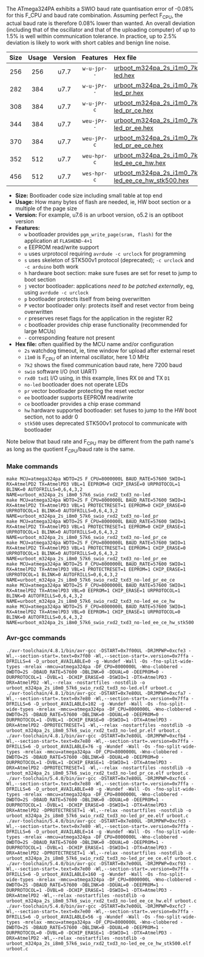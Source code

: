 The ATmega324PA exhibits a SWIO baud rate quantisation error of -0.08% for this F_CPU and baud rate combination. Assuming perfect F<sub>CPU</sub>, the actual baud rate is therefore 0.08% lower than wanted. An overall deviation (including that of the oscillator and that of the uploading computer) of up to 1.5% is well within communication tolerance. In practice, up to 2.5% deviation is likely to work with short cables and benign line noise.

|Size|Usage|Version|Features|Hex file|
|:-:|:-:|:-:|:-:|:--|
|256|256|u7.7|`w-u-jpr--`|[urboot_m324pa_2s_i1m0_7k2_swio_rxd2_txd3_no-led.hex](https://raw.githubusercontent.com/stefanrueger/urboot.hex/main/u7.7/mcus/atmega324pa/watchdog_2_s/internal_oscillator_i/%2B1m000000_hz/%2B%2B%2B7k2_baud/uart1_rxd2_txd3/no-led/urboot_m324pa_2s_i1m0_7k2_swio_rxd2_txd3_no-led.hex)|
|282|384|u7.7|`w-u-jPr--`|[urboot_m324pa_2s_i1m0_7k2_swio_rxd2_txd3_no-led_pr.hex](https://raw.githubusercontent.com/stefanrueger/urboot.hex/main/u7.7/mcus/atmega324pa/watchdog_2_s/internal_oscillator_i/%2B1m000000_hz/%2B%2B%2B7k2_baud/uart1_rxd2_txd3/no-led/urboot_m324pa_2s_i1m0_7k2_swio_rxd2_txd3_no-led_pr.hex)|
|308|384|u7.7|`w-u-jPr-c`|[urboot_m324pa_2s_i1m0_7k2_swio_rxd2_txd3_no-led_pr_ce.hex](https://raw.githubusercontent.com/stefanrueger/urboot.hex/main/u7.7/mcus/atmega324pa/watchdog_2_s/internal_oscillator_i/%2B1m000000_hz/%2B%2B%2B7k2_baud/uart1_rxd2_txd3/no-led/urboot_m324pa_2s_i1m0_7k2_swio_rxd2_txd3_no-led_pr_ce.hex)|
|344|384|u7.7|`weu-jPr--`|[urboot_m324pa_2s_i1m0_7k2_swio_rxd2_txd3_no-led_pr_ee.hex](https://raw.githubusercontent.com/stefanrueger/urboot.hex/main/u7.7/mcus/atmega324pa/watchdog_2_s/internal_oscillator_i/%2B1m000000_hz/%2B%2B%2B7k2_baud/uart1_rxd2_txd3/no-led/urboot_m324pa_2s_i1m0_7k2_swio_rxd2_txd3_no-led_pr_ee.hex)|
|370|384|u7.7|`weu-jPr-c`|[urboot_m324pa_2s_i1m0_7k2_swio_rxd2_txd3_no-led_pr_ee_ce.hex](https://raw.githubusercontent.com/stefanrueger/urboot.hex/main/u7.7/mcus/atmega324pa/watchdog_2_s/internal_oscillator_i/%2B1m000000_hz/%2B%2B%2B7k2_baud/uart1_rxd2_txd3/no-led/urboot_m324pa_2s_i1m0_7k2_swio_rxd2_txd3_no-led_pr_ee_ce.hex)|
|352|512|u7.7|`weu-hpr-c`|[urboot_m324pa_2s_i1m0_7k2_swio_rxd2_txd3_no-led_ee_ce_hw.hex](https://raw.githubusercontent.com/stefanrueger/urboot.hex/main/u7.7/mcus/atmega324pa/watchdog_2_s/internal_oscillator_i/%2B1m000000_hz/%2B%2B%2B7k2_baud/uart1_rxd2_txd3/no-led/urboot_m324pa_2s_i1m0_7k2_swio_rxd2_txd3_no-led_ee_ce_hw.hex)|
|456|512|u7.7|`wes-hpr-c`|[urboot_m324pa_2s_i1m0_7k2_swio_rxd2_txd3_no-led_ee_ce_hw_stk500.hex](https://raw.githubusercontent.com/stefanrueger/urboot.hex/main/u7.7/mcus/atmega324pa/watchdog_2_s/internal_oscillator_i/%2B1m000000_hz/%2B%2B%2B7k2_baud/uart1_rxd2_txd3/no-led/urboot_m324pa_2s_i1m0_7k2_swio_rxd2_txd3_no-led_ee_ce_hw_stk500.hex)|

- **Size:** Bootloader code size including small table at top end
- **Usage:** How many bytes of flash are needed, ie, HW boot section or a multiple of the page size
- **Version:** For example, u7.6 is an urboot version, o5.2 is an optiboot version
- **Features:**
  + `w` bootloader provides `pgm_write_page(sram, flash)` for the application at `FLASHEND-4+1`
  + `e` EEPROM read/write support
  + `u` uses urprotocol requiring `avrdude -c urclock` for programming
  + `s` uses skeleton of STK500v1 protocol (deprecated); `-c urclock` and `-c arduino` both work
  + `h` hardware boot section: make sure fuses are set for reset to jump to boot section
  + `j` vector bootloader: applications *need to be patched externally*, eg, using `avrdude -c urclock`
  + `p` bootloader protects itself from being overwritten
  + `P` vector bootloader only: protects itself and reset vector from being overwritten
  + `r` preserves reset flags for the application in the register R2
  + `c` bootloader provides chip erase functionality (recommended for large MCUs)
  + `-` corresponding feature not present
- **Hex file:** often qualified by the MCU name and/or configuration
  + `2s` watchdog timeout, ie, time window for upload after external reset
  + `i1m0` is F<sub>CPU</sub> of an internal oscillator, here 1.0 MHz
  + `7k2` shows the fixed communication baud rate, here 7200 baud
  + `swio` software I/O (not UART)
  + `rxd0 txd1` I/O using, in this example, lines RX `D0` and TX `D1`
  + `no-led` bootloader does not operate LEDs
  + `pr` vector bootloader protecting the reset vector
  + `ee` bootloader supports EEPROM read/write
  + `ce` bootloader provides a chip erase command
  + `hw` hardware supported bootloader: set fuses to jump to the HW boot section, not to addr 0
  + `stk500` uses deprecated STK500v1 protocol to communicate with bootloader


Note below that baud rate and F<sub>CPU</sub> may be different from the path name's as long as the quotient F<sub>CPU</sub>/baud rate is the same.

### Make commands
```
make MCU=atmega324pa WDTO=2S F_CPU=8000000L BAUD_RATE=57600 SWIO=1 RX=AtmelPD2 TX=AtmelPD3 VBL=1 EEPROM=0 CHIP_ERASE=0 URPROTOCOL=1 BLINK=0 AUTOFRILLS=0,6,4,3,2 NAME=urboot_m324pa_2s_i8m0_57k6_swio_rxd2_txd3_no-led
make MCU=atmega324pa WDTO=2S F_CPU=8000000L BAUD_RATE=57600 SWIO=1 RX=AtmelPD2 TX=AtmelPD3 VBL=1 PROTECTRESET=1 EEPROM=0 CHIP_ERASE=0 URPROTOCOL=1 BLINK=0 AUTOFRILLS=0,6,4,3,2 NAME=urboot_m324pa_2s_i8m0_57k6_swio_rxd2_txd3_no-led_pr
make MCU=atmega324pa WDTO=2S F_CPU=8000000L BAUD_RATE=57600 SWIO=1 RX=AtmelPD2 TX=AtmelPD3 VBL=1 PROTECTRESET=1 EEPROM=0 CHIP_ERASE=1 URPROTOCOL=1 BLINK=0 AUTOFRILLS=0,6,4,3,2 NAME=urboot_m324pa_2s_i8m0_57k6_swio_rxd2_txd3_no-led_pr_ce
make MCU=atmega324pa WDTO=2S F_CPU=8000000L BAUD_RATE=57600 SWIO=1 RX=AtmelPD2 TX=AtmelPD3 VBL=1 PROTECTRESET=1 EEPROM=1 CHIP_ERASE=0 URPROTOCOL=1 BLINK=0 AUTOFRILLS=0,6,4,3,2 NAME=urboot_m324pa_2s_i8m0_57k6_swio_rxd2_txd3_no-led_pr_ee
make MCU=atmega324pa WDTO=2S F_CPU=8000000L BAUD_RATE=57600 SWIO=1 RX=AtmelPD2 TX=AtmelPD3 VBL=1 PROTECTRESET=1 EEPROM=1 CHIP_ERASE=1 URPROTOCOL=1 BLINK=0 AUTOFRILLS=0,6,4,3,2 NAME=urboot_m324pa_2s_i8m0_57k6_swio_rxd2_txd3_no-led_pr_ee_ce
make MCU=atmega324pa WDTO=2S F_CPU=8000000L BAUD_RATE=57600 SWIO=1 RX=AtmelPD2 TX=AtmelPD3 VBL=0 EEPROM=1 CHIP_ERASE=1 URPROTOCOL=1 BLINK=0 AUTOFRILLS=0,6,4,3,2 NAME=urboot_m324pa_2s_i8m0_57k6_swio_rxd2_txd3_no-led_ee_ce_hw
make MCU=atmega324pa WDTO=2S F_CPU=8000000L BAUD_RATE=57600 SWIO=1 RX=AtmelPD2 TX=AtmelPD3 VBL=0 EEPROM=1 CHIP_ERASE=1 URPROTOCOL=0 BLINK=0 AUTOFRILLS=0,6,4,3,2 NAME=urboot_m324pa_2s_i8m0_57k6_swio_rxd2_txd3_no-led_ee_ce_hw_stk500
```

### Avr-gcc commands
```
./avr-toolchain/4.8.1/bin/avr-gcc -DSTART=0x7f00UL -DRJMPWP=0xcfe3 -Wl,--section-start=.text=0x7f00 -Wl,--section-start=.version=0x7ffa -DFRILLS=4 -D_urboot_AVAILABLE=0 -g -Wundef -Wall -Os -fno-split-wide-types -mrelax -mmcu=atmega324pa -DF_CPU=8000000L -Wno-clobbered -DWDTO=2S -DBAUD_RATE=57600 -DBLINK=0 -DDUAL=0 -DEEPROM=0 -DURPROTOCOL=1 -DVBL=1 -DCHIP_ERASE=0 -DSWIO=1 -DTX=AtmelPD3 -DRX=AtmelPD2 -Wl,--relax -nostartfiles -nostdlib -o urboot_m324pa_2s_i8m0_57k6_swio_rxd2_txd3_no-led.elf urboot.c
./avr-toolchain/4.8.1/bin/avr-gcc -DSTART=0x7e80UL -DRJMPWP=0xcfa7 -Wl,--section-start=.text=0x7e80 -Wl,--section-start=.version=0x7ffa -DFRILLS=6 -D_urboot_AVAILABLE=102 -g -Wundef -Wall -Os -fno-split-wide-types -mrelax -mmcu=atmega324pa -DF_CPU=8000000L -Wno-clobbered -DWDTO=2S -DBAUD_RATE=57600 -DBLINK=0 -DDUAL=0 -DEEPROM=0 -DURPROTOCOL=1 -DVBL=1 -DCHIP_ERASE=0 -DSWIO=1 -DTX=AtmelPD3 -DRX=AtmelPD2 -DPROTECTRESET=1 -Wl,--relax -nostartfiles -nostdlib -o urboot_m324pa_2s_i8m0_57k6_swio_rxd2_txd3_no-led_pr.elf urboot.c
./avr-toolchain/4.8.1/bin/avr-gcc -DSTART=0x7e80UL -DRJMPWP=0xcfb4 -Wl,--section-start=.text=0x7e80 -Wl,--section-start=.version=0x7ffa -DFRILLS=6 -D_urboot_AVAILABLE=76 -g -Wundef -Wall -Os -fno-split-wide-types -mrelax -mmcu=atmega324pa -DF_CPU=8000000L -Wno-clobbered -DWDTO=2S -DBAUD_RATE=57600 -DBLINK=0 -DDUAL=0 -DEEPROM=0 -DURPROTOCOL=1 -DVBL=1 -DCHIP_ERASE=1 -DSWIO=1 -DTX=AtmelPD3 -DRX=AtmelPD2 -DPROTECTRESET=1 -Wl,--relax -nostartfiles -nostdlib -o urboot_m324pa_2s_i8m0_57k6_swio_rxd2_txd3_no-led_pr_ce.elf urboot.c
./avr-toolchain/5.4.0/bin/avr-gcc -DSTART=0x7e80UL -DRJMPWP=0xcfc6 -Wl,--section-start=.text=0x7e80 -Wl,--section-start=.version=0x7ffa -DFRILLS=6 -D_urboot_AVAILABLE=40 -g -Wundef -Wall -Os -fno-split-wide-types -mrelax -mmcu=atmega324pa -DF_CPU=8000000L -Wno-clobbered -DWDTO=2S -DBAUD_RATE=57600 -DBLINK=0 -DDUAL=0 -DEEPROM=1 -DURPROTOCOL=1 -DVBL=1 -DCHIP_ERASE=0 -DSWIO=1 -DTX=AtmelPD3 -DRX=AtmelPD2 -DPROTECTRESET=1 -Wl,--relax -nostartfiles -nostdlib -o urboot_m324pa_2s_i8m0_57k6_swio_rxd2_txd3_no-led_pr_ee.elf urboot.c
./avr-toolchain/5.4.0/bin/avr-gcc -DSTART=0x7e80UL -DRJMPWP=0xcfd3 -Wl,--section-start=.text=0x7e80 -Wl,--section-start=.version=0x7ffa -DFRILLS=6 -D_urboot_AVAILABLE=14 -g -Wundef -Wall -Os -fno-split-wide-types -mrelax -mmcu=atmega324pa -DF_CPU=8000000L -Wno-clobbered -DWDTO=2S -DBAUD_RATE=57600 -DBLINK=0 -DDUAL=0 -DEEPROM=1 -DURPROTOCOL=1 -DVBL=1 -DCHIP_ERASE=1 -DSWIO=1 -DTX=AtmelPD3 -DRX=AtmelPD2 -DPROTECTRESET=1 -Wl,--relax -nostartfiles -nostdlib -o urboot_m324pa_2s_i8m0_57k6_swio_rxd2_txd3_no-led_pr_ee_ce.elf urboot.c
./avr-toolchain/5.4.0/bin/avr-gcc -DSTART=0x7e00UL -DRJMPWP=0xcf93 -Wl,--section-start=.text=0x7e00 -Wl,--section-start=.version=0x7ffa -DFRILLS=6 -D_urboot_AVAILABLE=160 -g -Wundef -Wall -Os -fno-split-wide-types -mrelax -mmcu=atmega324pa -DF_CPU=8000000L -Wno-clobbered -DWDTO=2S -DBAUD_RATE=57600 -DBLINK=0 -DDUAL=0 -DEEPROM=1 -DURPROTOCOL=1 -DVBL=0 -DCHIP_ERASE=1 -DSWIO=1 -DTX=AtmelPD3 -DRX=AtmelPD2 -Wl,--relax -nostartfiles -nostdlib -o urboot_m324pa_2s_i8m0_57k6_swio_rxd2_txd3_no-led_ee_ce_hw.elf urboot.c
./avr-toolchain/5.4.0/bin/avr-gcc -DSTART=0x7e00UL -DRJMPWP=0xcfc7 -Wl,--section-start=.text=0x7e00 -Wl,--section-start=.version=0x7ffa -DFRILLS=6 -D_urboot_AVAILABLE=56 -g -Wundef -Wall -Os -fno-split-wide-types -mrelax -mmcu=atmega324pa -DF_CPU=8000000L -Wno-clobbered -DWDTO=2S -DBAUD_RATE=57600 -DBLINK=0 -DDUAL=0 -DEEPROM=1 -DURPROTOCOL=0 -DVBL=0 -DCHIP_ERASE=1 -DSWIO=1 -DTX=AtmelPD3 -DRX=AtmelPD2 -Wl,--relax -nostartfiles -nostdlib -o urboot_m324pa_2s_i8m0_57k6_swio_rxd2_txd3_no-led_ee_ce_hw_stk500.elf urboot.c
```

